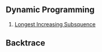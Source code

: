 ## Dynamic Programming

1. [Longest Increasing Subsquence](./300-Longest%20Increasing%20Subsquence/Solution.md)


## Backtrace